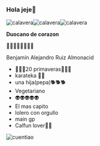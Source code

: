 ### Hola jeje👋

![calavera](https://user-images.githubusercontent.com/107078547/229401679-12ba3c62-4d73-4030-8264-6f9e27d2764a.gif)![calavera](https://user-images.githubusercontent.com/107078547/229401679-12ba3c62-4d73-4030-8264-6f9e27d2764a.gif)![calavera](https://user-images.githubusercontent.com/107078547/229401679-12ba3c62-4d73-4030-8264-6f9e27d2764a.gif)


**Duocano de corazon**

🐁🐁🐁🐁🐁🐁🐁🐁

Benjamín Alejandro Ruiz Almonacid

- 🌸🌸🌸20 primaveras🌸🌸🌸
- karateka 🥋🥋
- una hija(pepa)🐕🐕🐕
- Vegetariano
- 👽👽👽👽👽
- El mas capito
- lolero con orgullo
- main gp
- Calfun lover🤖🤖

![cuentiao](https://user-images.githubusercontent.com/107078547/229401610-1d4d4691-6a94-4ac9-830b-515fb506f935.jpg)





